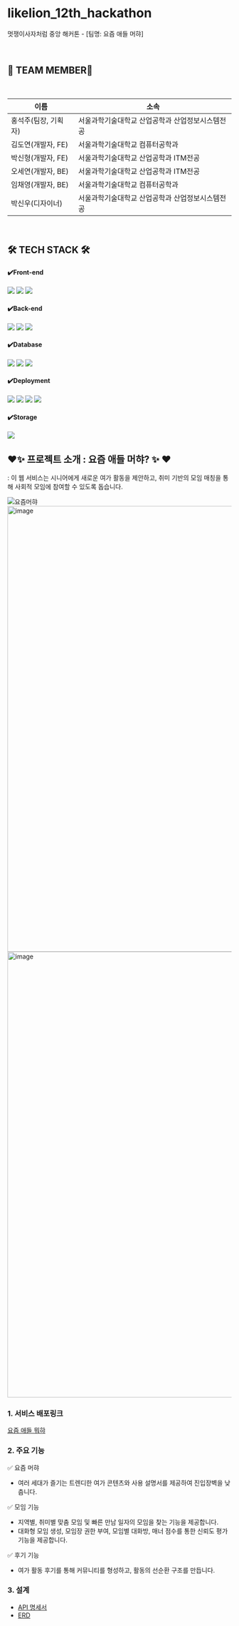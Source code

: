 # likelion_12th_hackathon
멋쟁이사자처럼 중앙 해커톤 - [팀명: 요즘 애들 머햐]

<br>

## 🦁 TEAM MEMBER🦁
<br/>  

| 이름 | 소속 |
| --- | --- |
| 홍석주(팀장, 기획자) | 서울과학기술대학교 산업공학과 산업정보시스템전공 | 
| 김도연(개발자, FE) | 서울과학기술대학교 컴퓨터공학과 | 
| 박신형(개발자, FE) | 서울과학기술대학교 산업공학과 ITM전공 | 
| 오세연(개발자, BE) | 서울과학기술대학교 산업공학과 ITM전공 | 
| 임채영(개발자, BE) | 서울과학기술대학교 컴퓨터공학과 | 
| 박신우(디자이너) | 서울과학기술대학교 산업공학과 산업정보시스템전공 | 
<br/>  

## 🛠️ TECH STACK 🛠️

#### ✔️Front-end
<img src="https://img.shields.io/badge/react-61DAFB?style=for-the-badge&logo=react&logoColor=white"> <img src="https://img.shields.io/badge/javascript-F7DF1E?style=for-the-badge&logo=javascript&logoColor=black"> <img src="https://img.shields.io/badge/styled--components-DB7093?style=for-the-badge&logo=styled-components&logoColor=white">

#### ✔️Back-end
<img src="https://img.shields.io/badge/java-007396?style=for-the-badge&logo=java&logoColor=white"> <img src="https://img.shields.io/badge/spring-6DB33F?style=for-the-badge&logo=spring&logoColor=white"> <img src="https://img.shields.io/badge/springboot-6DB33F?style=for-the-badge&logo=springboot&logoColor=white">

#### ✔️Database
<img src="https://img.shields.io/badge/mysql-4479A1?style=for-the-badge&logo=mysql&logoColor=white"> <img src="https://img.shields.io/badge/amazon%20rds-527FFF?style=for-the-badge&logo=amazonrds&logoColor=white"> <img src="https://img.shields.io/badge/redis-DC382D?style=for-the-badge&logo=redis&logoColor=white">

#### ✔️Deployment
<img src="https://img.shields.io/badge/amazon%20ec2-FF9900?style=for-the-badge&logo=amazonec2&logoColor=white"> <img src="https://img.shields.io/badge/nginx-009639?style=for-the-badge&logo=nginx&logoColor=white"> <img src="https://img.shields.io/badge/docker-2496ED?style=for-the-badge&logo=docker&logoColor=white"> <img src="https://img.shields.io/badge/github%20actions-2088FF?style=for-the-badge&logo=githubactions&logoColor=white">

#### ✔️Storage
<img src="https://img.shields.io/badge/amazon%20s3-569A31?style=for-the-badge&logo=amazons3&logoColor=white">

<br>

## ❤️✨  프로젝트 소개 : 요즘 애들 머햐? ✨ ❤️
: 이 웹 서비스는 시니어에게 새로운 여가 활동을 제안하고, 취미 기반의 모임 매칭을 통해 사회적 모임에 참여할 수 있도록 돕습니다.

![요즘머햐](https://github.com/user-attachments/assets/8f49d3b2-6bd5-4fe7-9b26-62d8569e8d7a)
<img width="1000" alt="image" src="https://github.com/user-attachments/assets/f08b123f-60a1-497b-a0e2-a2a040cd65e2">
<img width="1000" alt="image" src="https://github.com/user-attachments/assets/a3fc83c9-6688-44e4-8063-020aa04de0cf">

### 1. 서비스 배포링크
[요즘 애들 뭐햐](http://mzconnect.site/)

### 2. 주요 기능
✅ 요즘 머햐
  - 여러 세대가 즐기는 트렌디한 여가 콘텐츠와 사용 설명서를 제공하여 진입장벽을 낮춥니다.
    
✅ 모임 기능
  - 지역별, 취미별 맞춤 모임 및 빠른 만남 일자의 모임을 찾는 기능을 제공합니다.
  - 대화형 모임 생성, 모임장 권한 부여, 모임별 대화방, 매너 점수를 통한 신뢰도 평가 기능을 제공합니다.
    
✅ 후기 기능
  - 여가 활동 후기를 통해 커뮤니티를 형성하고, 활동의 선순환 구조를 만듭니다.

### 3. 설계
- [API 명세서](https://maple-theory-423.notion.site/API-f31907551ccf4a8b8b984b860634d370?pvs=4)
- [ERD](https://github.com/user-attachments/assets/9c6ca3fe-89e8-49ac-958e-18d3164a2df7)
